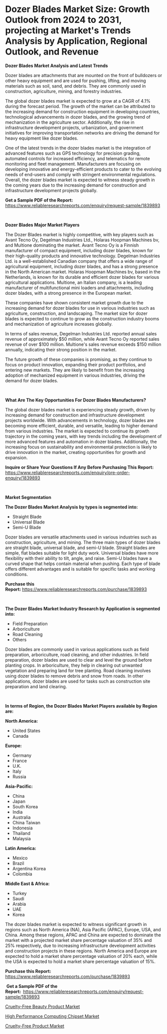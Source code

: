 <p><h1>Dozer Blades Market Size: Growth Outlook from 2024 to 2031, projecting at Market's Trends Analysis by Application, Regional Outlook, and Revenue</h1></p><p><strong>Dozer Blades Market Analysis and Latest Trends</strong></p>
<p><p>Dozer blades are attachments that are mounted on the front of bulldozers or other heavy equipment and are used for pushing, lifting, and moving materials such as soil, sand, and debris. They are commonly used in construction, agriculture, mining, and forestry industries.</p><p>The global dozer blades market is expected to grow at a CAGR of 4.1% during the forecast period. The growth of the market can be attributed to the increasing demand for construction equipment in developing countries, technological advancements in dozer blades, and the growing trend of mechanization in the agriculture sector. Additionally, the rise in infrastructure development projects, urbanization, and government initiatives for improving transportation networks are driving the demand for heavy equipment like dozer blades.</p><p>One of the latest trends in the dozer blades market is the integration of advanced features such as GPS technology for precision grading, automated controls for increased efficiency, and telematics for remote monitoring and fleet management. Manufacturers are focusing on developing innovative and energy-efficient products to cater to the evolving needs of end-users and comply with stringent environmental regulations. Overall, the dozer blades market is expected to witness steady growth in the coming years due to the increasing demand for construction and infrastructure development projects globally.</p></p>
<p><strong>Get a Sample PDF of the Report:&nbsp;</strong> <a href="https://www.reliableresearchreports.com/enquiry/request-sample/1839893">https://www.reliableresearchreports.com/enquiry/request-sample/1839893</a></p>
<p>&nbsp;</p>
<p><strong>Dozer Blades Major Market Players</strong></p>
<p><p>The Dozer Blades market is highly competitive, with key players such as Avant Tecno Oy, Degelman Industries Ltd., Holaras Hoopman Machines bv, and Multione dominating the market. Avant Tecno Oy is a Finnish manufacturer of compact equipment, including dozer blades, known for their high-quality products and innovative technology. Degelman Industries Ltd. is a well-established Canadian company that offers a wide range of agricultural equipment, including dozer blades, and has a strong presence in the North American market. Holaras Hoopman Machines bv, based in the Netherlands, is known for its durable and efficient dozer blades for various agricultural applications. Multione, an Italian company, is a leading manufacturer of multifunctional mini loaders and attachments, including dozer blades, with a strong presence in the European market.</p><p>These companies have shown consistent market growth due to the increasing demand for dozer blades for use in various industries such as agriculture, construction, and landscaping. The market size for dozer blades is expected to continue to grow as the construction industry booms and mechanization of agriculture increases globally.</p><p>In terms of sales revenue, Degelman Industries Ltd. reported annual sales revenue of approximately $50 million, while Avant Tecno Oy reported sales revenue of over $100 million. Multione's sales revenue exceeds $150 million annually, indicating their strong position in the market.</p><p>The future growth of these companies is promising, as they continue to focus on product innovation, expanding their product portfolios, and entering new markets. They are likely to benefit from the increasing adoption of mechanized equipment in various industries, driving the demand for dozer blades.</p></p>
<p>&nbsp;</p>
<p><strong>What Are The Key Opportunities For Dozer Blades Manufacturers?</strong></p>
<p><p>The global dozer blades market is experiencing steady growth, driven by increasing demand for construction and infrastructure development projects worldwide. With advancements in technology, dozer blades are becoming more efficient, durable, and versatile, leading to higher demand from various industries. The market is expected to continue its growth trajectory in the coming years, with key trends including the development of more advanced features and automation in dozer blades. Additionally, the increasing focus on sustainability and environmental protection is likely to drive innovation in the market, creating opportunities for growth and expansion.</p></p>
<p><strong>Inquire or Share Your Questions If Any Before Purchasing This Report:</strong> <a href="https://www.reliableresearchreports.com/enquiry/pre-order-enquiry/1839893">https://www.reliableresearchreports.com/enquiry/pre-order-enquiry/1839893</a></p>
<p>&nbsp;</p>
<p><strong>Market Segmentation</strong></p>
<p><strong>The Dozer Blades Market Analysis by types is segmented into:</strong></p>
<p><ul><li>Straight Blade</li><li>Universal Blade</li><li>Semi-U Blade</li></ul></p>
<p><p>Dozer blades are versatile attachments used in various industries such as construction, agriculture, and mining. The three main types of dozer blades are straight blade, universal blade, and semi-U blade. Straight blades are simple, flat blades suitable for light duty work. Universal blades have more flexibility with their ability to tilt, angle, and raise. Semi-U blades have a curved shape that helps contain material when pushing. Each type of blade offers different advantages and is suitable for specific tasks and working conditions.</p></p>
<p><strong>Purchase this Report:&nbsp;</strong><a href="https://www.reliableresearchreports.com/purchase/1839893">https://www.reliableresearchreports.com/purchase/1839893</a></p>
<p>&nbsp;</p>
<p><strong>The Dozer Blades Market Industry Research by Application is segmented into:</strong></p>
<p><ul><li>Field Preparation</li><li>Arboriculture</li><li>Road Cleaning</li><li>Others</li></ul></p>
<p><p>Dozer blades are commonly used in various applications such as field preparation, arboriculture, road cleaning, and other industries. In field preparation, dozer blades are used to clear and level the ground before planting crops. In arboriculture, they help in clearing out unwanted vegetation and preparing land for tree planting. Road cleaning involves using dozer blades to remove debris and snow from roads. In other applications, dozer blades are used for tasks such as construction site preparation and land clearing.</p></p>
<p>&nbsp;</p>
<p><strong>In terms of Region, the Dozer Blades Market Players available by Region are:</strong></p>
<p>
    <p> <strong> North America: </strong>
        <ul>
            <li>United States</li>
            <li>Canada</li>
        </ul>
        </p> 
    <p> <strong> Europe: </strong>
        <ul>
            <li>Germany</li>
            <li>France</li>
            <li>U.K.</li>
            <li>Italy</li>
            <li>Russia</li>
        </ul>
        </p> 
    <p> <strong> Asia-Pacific: </strong>
        <ul>
            <li>China</li>
            <li>Japan</li>
            <li>South Korea</li>
            <li>India</li>
            <li>Australia</li>
            <li>China Taiwan</li>
            <li>Indonesia</li>
            <li>Thailand</li>
            <li>Malaysia</li>
        </ul>
        </p> 
    <p> <strong> Latin America: </strong>
        <ul>
            <li>Mexico</li>
            <li>Brazil</li>
            <li>Argentina Korea</li>
            <li>Colombia</li>
        </ul>
        </p> 
    <p> <strong> Middle East & Africa: </strong>
        <ul>
            <li>Turkey</li>
            <li>Saudi</li>
            <li>Arabia</li>
            <li>UAE</li>
            <li>Korea</li>
        </ul>
    </p>
    </p>
<p><p>The dozer blades market is expected to witness significant growth in regions such as North America (NA), Asia Pacific (APAC), Europe, USA, and China. Among these regions, APAC and China are expected to dominate the market with a projected market share percentage valuation of 35% and 25% respectively, due to increasing infrastructure development activities and construction projects in these regions. North America and Europe are expected to hold a market share percentage valuation of 20% each, while the USA is expected to hold a market share percentage valuation of 15%.</p></p>
<p><strong>Purchase this Report: </strong><a href="https://www.reliableresearchreports.com/purchase/1839893">https://www.reliableresearchreports.com/purchase/1839893</a></p>
<p>&nbsp;<strong>Get a Sample PDF of the Report:&nbsp;&nbsp;</strong><a href="https://www.reliableresearchreports.com/enquiry/request-sample/1839893">https://www.reliableresearchreports.com/enquiry/request-sample/1839893</a></p>
<p><strong></strong></p>
<p><p><a href="https://view.publitas.com/reportprime-1/decoding-the-cruelty-free-beauty-product-market-a-deep-dive-into-the-latest-market-trends-market-segmentation-and-competitive-analysis/">Cruelty-Free Beauty Product Market</a></p><p><a href="https://view.publitas.com/reportprime-1/high-performance-computing-chipset-market-research-report-provides-critical-insights-that-can-help-shape-business-development-and-investment-strategies/">High Performance Computing Chipset Market</a></p><p><a href="https://view.publitas.com/reportprime-1/cruelty-free-product-market-analysis-and-market-size-global-industry-overview-market-segmentation-and-forecast-2024-to-2031/">Cruelty-Free Product Market</a></p></p>